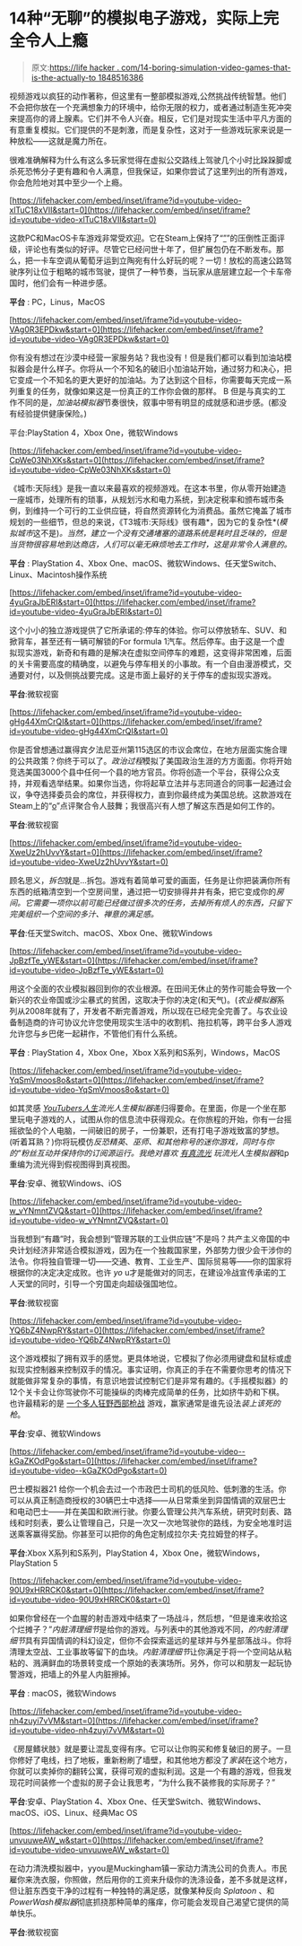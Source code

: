 # 14种“无聊”的模拟电子游戏，实际上完全令人上瘾

> 原文:[https://life hacker . com/14-boring-simulation-video-games-that-is-the-actually-to 1848516386](https://lifehacker.com/14-boring-simulation-video-games-that-are-actually-to-1848516386)

视频游戏以疯狂的动作著称，但这里有一整部模拟游戏,公然挑战传统智慧。他们不会把你放在一个充满想象力的环境中，给你无限的权力，或者通过制造生死冲突来提高你的肾上腺素。它们并不令人兴奋。相反，它们是对现实生活中平凡方面的有意重复模拟。它们提供的不是刺激，而是复杂性，这对于一些游戏玩家来说是一种放松——这就是魔力所在。

很难准确解释为什么有这么多玩家觉得在虚拟公交路线上驾驶几个小时比跺跺脚或杀死恐怖分子更有趣和令人满意，但我保证，如果你尝试了这里列出的所有游戏，你会危险地对其中至少一个上瘾。

 [https://lifehacker.com/embed/inset/iframe?id=youtube-video-xlTuC18xVII&start=0](https://lifehacker.com/embed/inset/iframe?id=youtube-video-xlTuC18xVII&start=0) 

这款PC和MacOS卡车游戏非常受欢迎。它在Steam上保持了“[”](https://store.steampowered.com/app/227300/Euro_Truck_Simulator_2/)”的压倒性正面评级，评论也有类似的好评。尽管它已经问世十年了，但扩展包仍在不断发布。那么，把一卡车空调从葡萄牙运到立陶宛有什么好玩的呢？一切！放松的高速公路驾驶序列让位于粗略的城市驾驶，提供了一种节奏，当玩家从底层建立起一个卡车帝国时，他们会有一种进步感。

**平台** : PC，Linus，MacOS

 [https://lifehacker.com/embed/inset/iframe?id=youtube-video-VAg0R3EPDkw&start=0](https://lifehacker.com/embed/inset/iframe?id=youtube-video-VAg0R3EPDkw&start=0) 

你有没有想过在沙漠中经营一家服务站？我也没有！但是我们都可以看到加油站模拟器会是什么样子。你将从一个不知名的破旧小加油站开始，通过努力和决心，把它变成一个不知名的更大更好的加油站。为了达到这个目标，你需要每天完成一系列重复的任务，就像如果这是一份真正的工作你会做的那样。 B 但是与真实的工作不同的是，*加油站模拟器*节奏很快，叙事中带有明显的成就感和进步感。(都没有经验提供健康保险。)

平台:PlayStation 4，Xbox One，微软Windows

 [https://lifehacker.com/embed/inset/iframe?id=youtube-video-CpWe03NhXKs&start=0](https://lifehacker.com/embed/inset/iframe?id=youtube-video-CpWe03NhXKs&start=0) 

《城市:天际线》是我一直以来最喜欢的视频游戏。在这本书里，你从零开始建造一座城市，处理所有的琐事，从规划污水和电力系统，到决定税率和颁布城市条例，到维持一个可行的工业供应链，将自然资源转化为消费品。虽然它掩盖了城市规划的一些细节，但总的来说，《T3城市:天际线》很有趣*，因为它的复杂性*(*模拟城市*这不是)*。当然，建立一个没有交通堵塞的道路系统是耗时且乏味的，但是当货物很容易地到达商店，人们可以毫无麻烦地去工作时，这是非常令人满意的。*

**平台** : PlayStation 4、Xbox One、macOS、微软Windows、任天堂Switch、Linux、Macintosh操作系统

 [https://lifehacker.com/embed/inset/iframe?id=youtube-video-4yuGraJbERI&start=0](https://lifehacker.com/embed/inset/iframe?id=youtube-video-4yuGraJbERI&start=0) 

这个小小的独立游戏提供了它所承诺的:停车的体验。你可以停放轿车、SUV、和掀背车，甚至还有一辆可解锁的For formula 1汽车。然后停车。由于这是一个虚拟现实游戏，新奇和有趣的是解决在虚拟空间停车的难题，这变得非常困难，后面的关卡需要高度的精确度，以避免与停车相关的小事故。有一个自由漫游模式，交通要对付，以及侧挑战要完成。这是市面上最好的关于停车的虚拟现实游戏。

**平台**:微软视窗

 [https://lifehacker.com/embed/inset/iframe?id=youtube-video-gHg44XmCrQI&start=0](https://lifehacker.com/embed/inset/iframe?id=youtube-video-gHg44XmCrQI&start=0) 

你是否曾想通过赢得宾夕法尼亚州第115选区的市议会席位，在地方层面实施合理的公共政策？你终于可以了。*政治过程*模拟了美国政治生涯的方方面面。你将开始竞选美国3000个县中任何一个县的地方官员。你将创造一个平台，获得公众支持，并观看选举结果。如果你当选，你将起草立法并与志同道合的同事一起通过会议，争夺选择委员会的席位，并获得权力，直到你最终成为美国总统。这款游戏在Steam上的“[o](https://store.steampowered.com/app/1184770/The_Political_Process/)”点评聚合令人鼓舞；我很高兴有人想了解这东西是如何工作的。

**平台**:微软视窗

 [https://lifehacker.com/embed/inset/iframe?id=youtube-video-XweUz2hUvvY&start=0](https://lifehacker.com/embed/inset/iframe?id=youtube-video-XweUz2hUvvY&start=0) 

顾名思义，*拆包*就是...拆包。游戏有着简单可爱的画面，任务是让你把装满你所有东西的纸箱清空到一个空房间里，通过把一切安排得井井有条，把它变成你的*房间。它需要一项你以前可能已经做过很多次的任务，去掉所有烦人的东西，只留下完美组织一个空间的多汁、禅意的满足感。*

**平台**:任天堂Switch、macOS、Xbox One、微软Windows

 [https://lifehacker.com/embed/inset/iframe?id=youtube-video-JpBzfTe_yWE&start=0](https://lifehacker.com/embed/inset/iframe?id=youtube-video-JpBzfTe_yWE&start=0) 

用这个全面的农业模拟器回到你的农业根源。在田间无休止的劳作可能会导致一个新兴的农业帝国或沙尘暴式的贫困，这取决于你的决定(和天气)。(*农业模拟器*系列从2008年就有了，开发者不断完善游戏，所以现在已经完全完善了。与农业设备制造商的许可协议允许您使用现实生活中的收割机、拖拉机等，跨平台多人游戏允许您与乡巴佬一起耕作，不管他们有什么系统。

**平台** : PlayStation 4，Xbox One，Xbox X系列和S系列，Windows，MacOS

 [https://lifehacker.com/embed/inset/iframe?id=youtube-video-YqSmVmoos8o&start=0](https://lifehacker.com/embed/inset/iframe?id=youtube-video-YqSmVmoos8o&start=0) 

如其灵感 [*YouTubers人生*](https://apps.apple.com/us/app/youtubers-life-gaming-channel/id1006408029)*流光人生模拟器*递归得要命。在里面，你是一个坐在那里玩电子游戏的人，试图从你的信息流中获得观众。在你旅程的开始，你有一台摇摇欲坠的个人电脑，一间破旧的房子，一份兼职，还有打电子游戏致富的梦想。(听着耳熟？)你将玩模仿*反恐精英*、*巫师、*和其他称号的迷你游戏，同时与你的“粉丝互动并保持你的订阅源运行。我绝对喜欢 [有真流光](https://www.twitch.tv/directory/game/Streamer%20Life%20Simulator) 玩*流光人生模拟器*和p 重编为流光得到假视图得到真视图。

**平台**:安卓、微软Windows、iOS

 [https://lifehacker.com/embed/inset/iframe?id=youtube-video-w_vYNmntZVQ&start=0](https://lifehacker.com/embed/inset/iframe?id=youtube-video-w_vYNmntZVQ&start=0) 

当我想到“有趣”时，我会想到“管理苏联的工业供应链”不是吗？共产主义帝国的中央计划经济非常适合模拟游戏，因为在一个独裁国家里，外部势力很少会干涉你的法令。你将独自管理一切——交通、教育、工业生产、国际贸易等——你的国家将根据你的决定决定成败。也许 *yo* u才是能做对的同志，在建设冷战宣传承诺的工人天堂的同时，引导一个穷国走向超级强国地位。

**平台**:微软视窗

 [https://lifehacker.com/embed/inset/iframe?id=youtube-video-YQ6bZ4NwpRY&start=0](https://lifehacker.com/embed/inset/iframe?id=youtube-video-YQ6bZ4NwpRY&start=0) 

这个游戏模拟了拥有双手的感觉。更具体地说，它模拟了你必须用键盘和鼠标或虚拟现实控制器来控制双手的情况。事实证明，你真正的手在不需要你思考的情况下就能做非常复杂的事情，有意识地尝试控制它们是非常有趣的。《手摇模拟器》的12个关卡会让你驾驶你不可能操纵的肉棒完成简单的任务，比如挤牛奶和下棋。也许最精彩的是 [一个多人狂野西部枪战](https://www.youtube.com/watch?v=0Joa2a1UImg) 游戏，赢家通常是谁先设法*装上该死的枪*。

**平台**:安卓、微软Windows

 [https://lifehacker.com/embed/inset/iframe?id=youtube-video--kGaZKOdPgo&start=0](https://lifehacker.com/embed/inset/iframe?id=youtube-video--kGaZKOdPgo&start=0) 

巴士模拟器21 给你一个机会去过一个市政巴士司机的低风险、低刺激的生活。你可以从真正制造商授权的30辆巴士中选择——从日常乘坐到异国情调的双层巴士和电动巴士——并在美国和欧洲行驶。你要么管理公共汽车系统，研究时刻表、路线和时刻表，要么让管理自己，只是一次又一次地驾驶你的路线，为安全地准时运送乘客赢得奖励。你甚至可以把你的角色定制成拉尔夫·克拉姆登的样子。

**平台**:Xbox X系列和S系列，PlayStation 4，Xbox One，微软Windows，PlayStation 5

 [https://lifehacker.com/embed/inset/iframe?id=youtube-video-90U9xHRRCK0&start=0](https://lifehacker.com/embed/inset/iframe?id=youtube-video-90U9xHRRCK0&start=0) 

如果你曾经在一个血腥的射击游戏中结束了一场战斗，然后想，“但是谁来收拾这个烂摊子？”*内脏清理细节*是给你的游戏。与列表中的其他游戏不同，*的内脏清理细节*具有异国情调的科幻设定，但你不会探索遥远的星球并与外星部落战斗。你将清理太空战、工业事故等留下的血块。*内脏清理细节*让你满足于将一个空间站从粘粘的、溅满鲜血的场景转变成一个原始的表演场所。另外，你可以和朋友一起玩协警游戏，把墙上的外星人内脏擦掉。

**平台** : macOS，微软Windows

 [https://lifehacker.com/embed/inset/iframe?id=youtube-video-nh4zuyi7vVM&start=0](https://lifehacker.com/embed/inset/iframe?id=youtube-video-nh4zuyi7vVM&start=0) 

《房屋鳍状肢》就是要让混乱变得有序。它可以让你购买和修复破旧的房子。一旦你修好了电线，扫了地板，重新粉刷了墙壁，和其他地方都没了*家装*在这个地方，你就可以卖掉你的翻转公寓，获得可观的虚拟利润。这是一个有趣的游戏，但我发现花时间装修一个虚拟的房子会让我思考，“为什么我不装修我的实际房子？”

**平台**:安卓、PlayStation 4、Xbox One、任天堂Switch、微软Windows、macOS、iOS、Linux、经典Mac OS

 [https://lifehacker.com/embed/inset/iframe?id=youtube-video-unvuuweAW_w&start=0](https://lifehacker.com/embed/inset/iframe?id=youtube-video-unvuuweAW_w&start=0) 

在动力清洗模拟器中，yyou是Muckingham镇一家动力清洗公司的负责人。市民雇你来洗衣服，你照做，然后用你的工资来升级你的洗涤设备，差不多就是这样，但让脏东西变干净的过程有一种独特的满足感，就像某种反向 *Splatoon* 、和 *PowerWash模拟器*彻底抓挠那种简单的瘙痒，你可能会发现自己渴望它提供的简单快乐。

**平台**:微软视窗